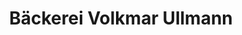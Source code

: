 ---
title: "Bäckerei Volkmar Ullmann"
url: /lauter-bernsbach/baeckerei-volkmar-ullmann/
shop: Bäckerei
---